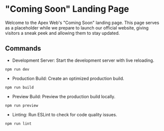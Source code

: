 # "Coming Soon" Landing Page 

Welcome to the Apex Web's "Coming Soon" landing page. This page serves as a placeholder while we prepare to launch our official website, giving visitors a sneak peek and allowing them to stay updated.

## Commands

- Development Server: Start the development server with live reloading.

```
npm run dev
```

- Production Build: Create an optimized production build.

```
npm run build
```

- Preview Build: Preview the production build locally.

```
npm run preview
```

- Linting: Run ESLint to check for code quality issues.

```
npm run lint
```



